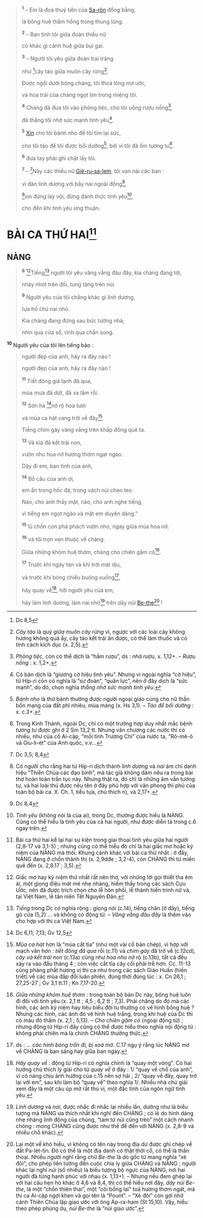 > <sup><b>1</b></sup> – Em là đoá thuỷ tiên của [Sa-rôn]() đồng bằng,
>
> là bông huệ thắm hồng trong thung lũng.
>
> <sup><b>2</b></sup> – Bạn tình tôi giữa đoàn thiếu nữ
>
> có khác gì cánh huệ giữa bụi gai.
>
> <sup><b>3</b></sup> – Người tôi yêu giữa đoàn trai tráng
>
> như [^1@-67c50521-6242-474f-bea9-ec9a178b8f24]cây táo giữa muôn cây rừng[^1-67c50521-6242-474f-bea9-ec9a178b8f24].
>
> Được ngồi dưới bóng chàng, tôi thoả lòng mơ ước,
>
> và hoa trái của chàng ngọt lịm trong miệng tôi.
>
> <sup><b>4</b></sup> Chàng đã đưa tôi vào phòng tiệc, cho tôi uống rượu nồng[^2-67c50521-6242-474f-bea9-ec9a178b8f24],
>
> đã thắng tôi nhờ sức mạnh tình yêu[^3-67c50521-6242-474f-bea9-ec9a178b8f24].
>
> <sup><b>5</b></sup> [Xin]() cho tôi bánh nho để tôi tìm lại sức,
>
> cho tôi táo để tôi được bồi dưỡng[^4-67c50521-6242-474f-bea9-ec9a178b8f24], bởi vì tôi đã ốm tương tư[^5-67c50521-6242-474f-bea9-ec9a178b8f24].
>
> <sup><b>6</b></sup> đưa tay phải ghì chặt lấy tôi.
>
> <sup><b>7</b></sup> – [^3@-67c50521-6242-474f-bea9-ec9a178b8f24]Này các thiếu nữ [Giê-ru-sa-lem](), tôi van nài các bạn :
>
> vì đàn linh dương với bầy nai ngoài đồng[^7-67c50521-6242-474f-bea9-ec9a178b8f24],
>
> [^4@-67c50521-6242-474f-bea9-ec9a178b8f24]xin đừng lay vội, đừng đánh thức tình yêu[^8-67c50521-6242-474f-bea9-ec9a178b8f24],
>
> cho đến khi tình yêu ưng thuận.

# BÀI CA THỨ HAI[^9-67c50521-6242-474f-bea9-ec9a178b8f24]

## NÀNG

> <sup><b>8</b></sup> [^10-67c50521-6242-474f-bea9-ec9a178b8f24]Tiếng[^11-67c50521-6242-474f-bea9-ec9a178b8f24] người tôi yêu văng vẳng đâu đây, kìa chàng đang tới,
>
> nhảy nhót trên đồi, tung tăng trên núi.
>
> <sup><b>9</b></sup> Người yêu của tôi chẳng khác gì linh dương,
>
> tựa hồ chú nai nhỏ.
>
> Kìa chàng đang đứng sau bức tường nhà,
>
> nhìn qua cửa sổ, rình qua chấn song.

<sup><b>10</b></sup> Người yêu của tôi lên tiếng bảo :

> người đẹp của anh, hãy ra đây nào !
>
> người đẹp của anh, hãy ra đây nào !
>
> <sup><b>11</b></sup> Tiết đông giá lạnh đã qua,
>
> mùa mưa đã dứt, đã xa lắm rồi.
>
> <sup><b>12</b></sup> Sơn hà [^5@-67c50521-6242-474f-bea9-ec9a178b8f24]nở rộ hoa tươi
>
> và mùa ca hát vang trời về đây[^13-67c50521-6242-474f-bea9-ec9a178b8f24].
>
> Tiếng chim gáy văng vẳng trên khắp đồng quê ta.
>
> <sup><b>13</b></sup> Vả kia đã kết trái non,
>
> vườn nho hoa nở hương thơm ngạt ngào.
>
> Dậy đi em, bạn tình của anh,
>
> <sup><b>14</b></sup> Bồ câu của anh ơi,
>
> em ẩn trong hốc đá, trong vách núi cheo leo.
>
> Nào, cho anh thấy mặt, nào, cho anh nghe tiếng,
>
> vì tiếng em ngọt ngào và mặt em duyên dáng.”
>
> <sup><b>15</b></sup> lũ chồn con phá phách vườn nho, ngay giữa mùa hoa nở.
>
> <sup><b>16</b></sup> và tôi trọn vẹn thuộc về chàng.
>
> Giữa những khóm huệ thơm, chàng cho chiên gặm cỏ[^16-67c50521-6242-474f-bea9-ec9a178b8f24].
>
> <sup><b>17</b></sup> Trước khi ngày tàn và khí trời mát dịu,
>
> và trước khi bóng chiều buông xuống[^17-67c50521-6242-474f-bea9-ec9a178b8f24],
>
> hãy quay về[^18-67c50521-6242-474f-bea9-ec9a178b8f24], hỡi người yêu của em,
>
> hãy làm linh dương, làm nai nhỏ[^19-67c50521-6242-474f-bea9-ec9a178b8f24] trên dãy núi [Be-the]()[^20-67c50521-6242-474f-bea9-ec9a178b8f24] !

[^1-67c50521-6242-474f-bea9-ec9a178b8f24]: _Cây táo_ là quý _giữa muôn cây rừng_ vì, ngược với các loài cây không hương không quả ấy, cây táo kết trái ăn được, có thể làm thuốc và có tính cách kích dục (x. 2,5).

[^2-67c50521-6242-474f-bea9-ec9a178b8f24]: _Phòng tiệc_, còn có thể dịch là “hầm rượu”, ds : _nhà rượu_, x. 1,12+. – _Rượu nồng_ : x. 1,2+.

[^3-67c50521-6242-474f-bea9-ec9a178b8f24]: Có bản dịch là “giương cờ hiệu tình yêu”. Nhưng vì ngoài nghĩa “cờ hiệu”, từ Híp-ri còn có nghĩa là “sư đoàn”, “quân lực”, nên ở đây dịch là “sức mạnh”, do đó, chọn nghĩa _thắng nhờ sức mạnh tình yêu_.

[^4-67c50521-6242-474f-bea9-ec9a178b8f24]: _Bánh nho_ là thứ bánh thường được người ngoại giáo cúng cho nữ thần bổn mạng của đất phì nhiêu, mùa màng (x. Hs 3,1). – _Táo để bồi dưỡng_ : x. c.3+.

[^5-67c50521-6242-474f-bea9-ec9a178b8f24]: Trong Kinh Thánh, ngoài Dc, chỉ có một trường hợp duy nhất mắc bệnh _tương tư_ được ghi ở 2 Sm 13,2 tt. Nhưng văn chương các nước thì có nhiều, như của cổ Ai-cập, “mối tình Trương Chi” của nước ta, “Rô-mê-ô và Giu-li-ét” của Anh quốc, v.v...

[^7-67c50521-6242-474f-bea9-ec9a178b8f24]: Có người cho rằng hai từ Híp-ri dịch thành _linh dương_ và _nai_ ám chỉ danh hiệu “Thiên Chúa các đạo binh”, mà tác giả không dám nêu ra trong bài thơ hoàn toàn trần tục này. Nhưng thật ra, đó chỉ là những âm vần tương tự, và hai loài thú được nêu tên ở đây phù hợp với văn phong thi phú của toàn bộ bài ca. X. Ch. 1, tiểu tựa, chú thích n), và 2,17+.

[^8-67c50521-6242-474f-bea9-ec9a178b8f24]: _Tình yêu_ (không nói là của ai), trong Dc, thường được hiểu là NÀNG. Cũng có thể hiểu là tình yêu của cả hai người, như được diễn tả trong c.6 ngay trên.

[^9-67c50521-6242-474f-bea9-ec9a178b8f24]: Bài ca thứ hai kể lại hai sự kiện trong giai thoại tình yêu giữa hai người (2,8-17 và 3,1-5) ; nhưng cũng có thể hiểu đó chỉ là hai giấc mơ hoặc kỷ niệm của NÀNG mà thôi. Khung cảnh khác với bài ca thứ nhất : ở đây, NÀNG đang ở chốn thành thị (x. 2,9dđe ; 3,2-4), còn CHÀNG thì từ miền quê đến (x. 2,8.17 ; 3,5).

[^10-67c50521-6242-474f-bea9-ec9a178b8f24]: Giấc mơ hay kỷ niệm thứ nhất rất nên thơ, với những lời gọi thiết tha êm ái, một giọng điệu mát mẻ nhẹ nhàng, hiếm thấy trong các sách Cựu Ước, nên đã được trích chọn cho lễ hôn phối, lễ thánh hiến trinh nữ và, tại Việt Nam, lễ tân niên Tết Nguyên Đán.

[^11-67c50521-6242-474f-bea9-ec9a178b8f24]: _Tiếng_ trong Dc có nghĩa rộng : giọng nói (c.14), tiếng chân (ở đây), tiếng gõ cửa (5,2) ... và không có động từ. – _Văng vẳng đâu đây_ là thêm vào cho hợp với thi ca Việt Nam.

[^13-67c50521-6242-474f-bea9-ec9a178b8f24]: _Mùa ca hát_ hơn là “mùa cắt tỉa” (như một vài cổ bản chép), vì hợp với mạch văn hơn : _tiết đông đã qua_ rồi (c.11) và _chim gáy_ đã trở về (c.12cd), _cây vả kết trái non_ (c.13a) cũng như _hoa nho nở_ rộ (c.13b), tất cả đều xảy ra vào đầu tháng 4 ; còn việc cắt tỉa cây cối phải trễ hơn. Cc. 11-13 cũng phảng phất hương vị thi ca như trong các sách Giáo Huấn (hiền triết) về các mùa đắp đổi luân phiên, đúng thời đúng lúc : x. Cn 26,1 ; 27,25-27 ; Gv 3,1 tt.11 ; Kn 7,17-20.

[^16-67c50521-6242-474f-bea9-ec9a178b8f24]: _Giữa những khóm huệ thơm_ : trong toàn bộ bản Dc này, bông huệ luôn đi đôi với tình yêu (x. 2,1 tt ; 4,5 ; 6,2 tt ; 7,3). Phải chăng do đó mà các hình, các ảnh kỷ niệm hay tiêu biểu đời tu thường có vẽ hình bông huệ ? Nhưng các hình, các ảnh đó vẽ hình huệ trắng, trong khi huệ của Dc thì có màu đỏ thắm (x. 2,1 ; 5,13). – _Cho chiên gặm cỏ_ (ngoại động từ) ; nhưng động từ Híp-ri đây cũng có thể được hiểu theo nghĩa nội động từ : không phải chiên mà là chính CHÀNG thưởng thức.

[^17-67c50521-6242-474f-bea9-ec9a178b8f24]: ds : _... các hình bóng trốn đi, bị xoá mờ_. C.17 ngụ ý rằng lúc NÀNG mơ về CHÀNG là ban sáng hay giữa ban ngày.

[^18-67c50521-6242-474f-bea9-ec9a178b8f24]: _Hãy quay về_ : động từ Híp-ri có nghĩa chính là “quay một vòng”. Có hai hướng chú thích lý giải cho từ _quay về_ ở đây : 1/ “quay về chỗ của anh”, vì cô nàng chịu ảnh hưởng của c.15 nên sợ hãi ; 2/ “quay về đây, quay trở lại với em”, sau khi làm bộ “quay về” theo nghĩa 1/. Nhiều nhà chú giải xem đây là một câu úp mở rất thú vị, một đặc tính của ngôn ngữ tình yêu.

[^19-67c50521-6242-474f-bea9-ec9a178b8f24]: _Linh dương_ và _nai_, được nhắc đi nhắc lại nhiều lần, dường như là biểu tượng mà NÀNG ưa thích nhất khi nghĩ đến CHÀNG ; có lẽ do hình dáng nhẹ nhàng linh động của chúng, “tam tứ núi cũng trèo” một cách nhanh chóng : mong CHÀNG cũng được như thế để đến với NÀNG (x. 2,8-9 và nhiều chỗ khác).

[^20-67c50521-6242-474f-bea9-ec9a178b8f24]: Lại một vế khó hiểu, vì không có tên này trong địa dư được ghi chép về đất Pa-lét-tin. Đó có thể là một địa danh có thật thời cổ, có thể là thần thoại. Nhiều người nghĩ rằng chữ _Be-the_ là do gốc từ mang nghĩa “xẻ đôi”, cho phép liên tưởng đến cuộc chia ly giữa CHÀNG và NÀNG ; người khác lại nghĩ _núi_ (số nhiều) là biểu tượng bộ ngực của NÀNG, nơi hai người đã từng hạnh phúc với nhau (x. 1,13+). – Nhưng nếu đem ghép lại với hai câu hẹn hò khác ở 4,6 và 8,4, thì có thể hiểu nơi đây, _dãy núi Be-the_, là một “chốn thiên thai”, một “cõi bồng lai” toả hương thơm ngát, mà thi ca Ai-cập ngợi khen và gọi tên là “Pount”. – “Xẻ đôi” còn gợi nhớ cảnh Thiên Chúa lập giao ước với ông Áp-ra-ham (St 15,10). Vậy, hiểu theo phép phúng dụ, _núi Be-the_ là “núi giao ước”.

[^1@-67c50521-6242-474f-bea9-ec9a178b8f24]: Dc 8,5

[^3@-67c50521-6242-474f-bea9-ec9a178b8f24]: Dc 3,5; 8,4

[^4@-67c50521-6242-474f-bea9-ec9a178b8f24]: Dc 8,4

[^5@-67c50521-6242-474f-bea9-ec9a178b8f24]: Dc 6,11; 7,13; Gv 12,5
